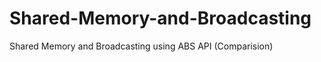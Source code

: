 Shared-Memory-and-Broadcasting
==============================

Shared Memory and Broadcasting using ABS API (Comparision)
